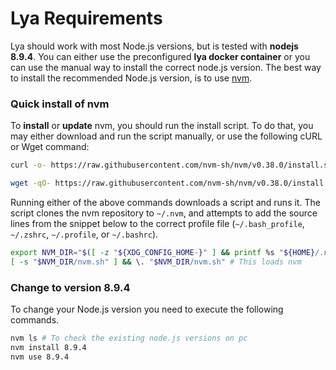 # Lya Requirements

Lya should work with most Node.js versions, but is tested with __nodejs 8.9.4__. 
You can either use the preconfigured **lya docker container** or you can use the manual way to install 
the correct node.js version. The best way to install the recommended Node.js version, is to use [nvm](https://github.com/nvm-sh/nvm).

### Quick install of nvm

To **install** or **update** nvm, you should run the install script. To do that, you may either download 
and run the script manually, or use the following cURL or Wget command:
```sh
curl -o- https://raw.githubusercontent.com/nvm-sh/nvm/v0.38.0/install.sh | bash
```
```sh
wget -qO- https://raw.githubusercontent.com/nvm-sh/nvm/v0.38.0/install.sh | bash
```

Running either of the above commands downloads a script and runs it. The script clones the nvm repository to `~/.nvm`, 
and attempts to add the source lines from the snippet below to the correct profile file (`~/.bash_profile`, `~/.zshrc`, `~/.profile`, or `~/.bashrc`).

<a id="profile_snippet"></a>
```sh
export NVM_DIR="$([ -z "${XDG_CONFIG_HOME-}" ] && printf %s "${HOME}/.nvm" || printf %s "${XDG_CONFIG_HOME}/nvm")"
[ -s "$NVM_DIR/nvm.sh" ] && \. "$NVM_DIR/nvm.sh" # This loads nvm
```

### Change to version 8.9.4

To change your Node.js version you need to execute the following commands.
```sh
nvm ls # To check the existing node.js versions on pc
nvm install 8.9.4
nvm use 8.9.4
```
